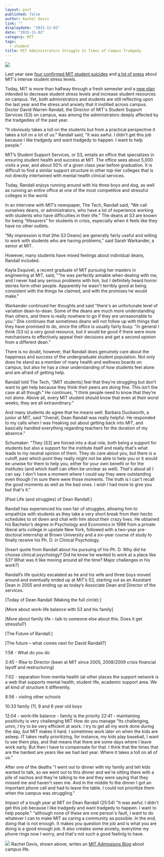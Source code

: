 ```yaml
---
layout: post
published: false
author: Rachel Davis
link: ""
displaydate: "2015-11-02"
date: "2015-11-02"
category: MIT
tags: 
  - student
title: MIT Administrators Struggle In Times of Campus Tradgedy
---
```





![](http://tech.mit.edu/V132/N59/graphics/s3-2.jpg)	

Last year saw [four confirmed MIT student suicides](http://www.boston.com/news/education/2015/09/01/after-tough-year-suicides-campus-mit-aims-improve-mental-health-culture/Gv6q0XaqjxpjTmkm2XxapO/story.html) and [a lot of press](https://www.bostonglobe.com/metro/2015/03/16/mit-students-open-about-stress/dS61oA5tiKqjvVsJ5VZRAL/story.html?p1=Article_Related_Box_Article) about MIT's intense student stress levels.

Today, MIT is more than halfway through a fresh semester and a [new plan](http://cms350.com/mit/how-helpful-will-changes-to-mit-student-health-services-be-in-wake-of-recent-graduate-student-suicide.html) intended to decrease student stress levels and increase student resources on campus. Yet, both administrators and students are still reflecting upon the last year and the stress and anxiety that it instilled across campus. Doctor David Warren Randall, the Director of MIT's Student Support Services (S3) on campus, was among the administrators deeply affected by the tradgedies of the past year.

"It obviously takes a toll on the students but from a practical perspective it takes  a toll on a lot of us." Randall said,
"It was awful. I didn't get this job because I like tradgedy and want tradgedy to happen. I want to help people."

MIT’s Student Support Services, or S3, entails an office that specializes in ensuring student health and success at MIT. The office sees about 5,000 visits a year, and about 50% of a given class year before graduation.  It is difficult to find a similar support structure in other top-tier colleges that is not directly intertwined with mental health clinical services.



Today, Randall enjoys running around with his three boys and dog, as well as running an entire office at one of the most competitive and stressful colleges in the world. 

In an interview with MIT’s newspaper, The Tech, Randall said, “We call ourselves deans, or administrators, who have a lot of experience working with students who have difficulties in their life.” The deans at S3 are known for being “lifesavers” for students in crisis, especially when it feels like they have no other outlets.

"My impression is that [the S3 Deans] are generally fairly useful and willing to work with students who are having problems," said Sarah Warkander, a senior at MIT.

However, many students have mixed feelings about individual deans, Randall included. 

Kayla Esquivel, a recent graduate of MIT pursuing her masters in engineering at MIT, said, ""he was perfectly amiable when dealing with me, and I never had any serious problems with him, but I definitely heard horror stories form other people. Apparently he wasn't terribly good at being consistent with the things he claimed, and with the promises he would make."

Warkander continued her thoughts and said "there's an unfortunate level of variation dean-to-dean. Some of the deans are much more understanding than others, and there is really nowhere to go if they are unreasonable to you." She continues that sometimes deans will not follow up with things that they have promised to do, since the office is usually fairly busy. "In general I think [S3 is] a very good resource, but it would be good if there were more mechanisms to effectively appeal their decisions and get a second opinion from a different dean."

There is no doubt, however, that Randall does genuinely care about the happiness and success of the undergraduate student population. Not only does he stand as a member of many health and wellness boards on campus, but also he has a clear understanding of how students feel alone and are afraid of getting help. 

Randall told The Tech, “[MIT students] feel that they’re struggling but don’t want to get help because they think their peers are doing fine. This isn’t the case at all though." He continues, "I think people need to know that they’re not alone. Above all, every MIT student should know that even at their worst weeks, they are all extraordinary.” 

And many students do agree that he means well. Barbara Duckworth, a junior at MIT, said "Overall, Dean Randall was really helpful. He responded to my calls when I was freaking out about getting back into MIT, and basically handled everything regarding teachers for the duration of my absence."



Schumaker: "They [S3] are forced into a dual role, both being a support for students but also a support for the institute itself and really that's what leads to my neutral opinion of them. They do care about you, but there is a cutoff, past which point they really might not be able to help you or it would be unwise for them to help you, either for your own benefit or for the institutes (and which itself can often be unclear as well). That's about all I can say. I don't have a moment where I could say they were outstanding even though I'm sure there were those moments. The truth is I can't recall the good moments as well as the bad ones. I wish I had more to give you but that's it."

[Past Life (and struggles) of Dean Randall:]

Randall has experienced his own fair of struggles, allowing him to empathize with students as they take a very short break from their hectic schedules to sit down and chat with him about their crazy lives. He obtained his Bachelor’s degree in Psychology and Economics in 1996 from a private liberal arts college in upstate New York, followed with a two-year pre-doctoral internship at Brown University and a six-year course of study to finally receive his Ph. D. in Clinical Psychology.

[Insert quote from Randall about his pursuing of his Ph. D. Why did he choose clinical psychology? Did he know he wanted to work at a place like S3? What was it like moving around all the time? Major challenges in his work?]

Randall’s life quickly escalated as he and his wife and three boys moved around and eventually ended up at MIT’s S3, starting out as an Assistant Dean in 2005 and ending up as today’s Associate Dean and Director of the services.

[Today of Dean Randall (Making the full circle):]

[More about work-life balance with S3 and his family]

[More about family life – talk to someone else about this. Does it get stressful?]

[The Future of Randall:]

[The future – what comes next for David Randall?]

1:58 - What do you do

3:45 - RIse to Director (been at MIT since 2005, 2008/2009 crisis financial layoff and restructuring)

7:02 - separation from mentla health (at other places the support network is a web that supports mental health, student life, academic support area. We all kind of structure it differently.

8:56 - visitng other schools

10:33  family (11, 9 and 6 year old boys

12;04 - work-life balance - family is the priority
22:41 - maintaining positiivity is very challenging
MIT 
How do you manage
"Its challenging, umm, I try to be very efficient at work. I try to get all my work done during the day, but MIT makes it hard. I sometimes work later on when the kids are asleep. IT takes really prioritizing, for instance, my kids play baseball, I want to see them play, and that means that there are some days where I leave work early. But then I have to compensate for that. I think that the times that are the hardest are years like we had last year. Where it takes a toll on all of us."

After one of the deaths "I went out to dinner with my family and teh kids wanted to talk, so we went out to this dinner and we're sitting there with a pile of nachos and they're talking to me and they were saying that they missed me and haven't seen me. And in the middle fo the dinner I got an important phone call and had to leave the table. I could not prioritize them when the campus was struggling."

Impact of a tough year at MIT on Dean Randall (25:54)
"It was awful. I didn't get this job because I like tradgedy and want tradgedy to happen. I want to help people."
"although none of these are one person's fault, I want to do whatever I can to make MIT as caring a community as possible. In the end, doing that is not enough. It makes you question the job and is what you are doing is a good enough job. It also creates some anxiety, everytime my phone rings now I worry, and that's not such a good feelinlg to have.



![]({{site.baseurl}}/https://c.o0bg.com/rf/image_960w/Boston/2011-2020/2015/03/11/BostonGlobe.com/Metro/Images/150310_rachel_031a.jpg)
Rachel Davis, shown above, writes an [MIT Admissions Blog](http://mitadmissions.org/blogs/author/racdavis) about campus life. 


